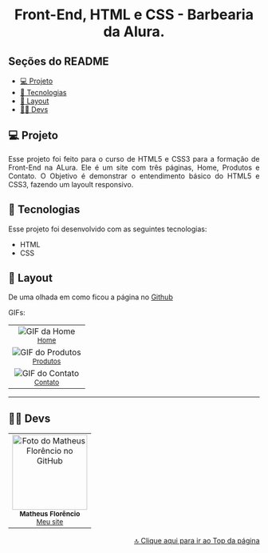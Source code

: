<h1 align="center" id="inicio">Front-End, HTML e CSS - Barbearia da Alura.</h1>

## Seções do README
<ul>
  <li><a href="#projeto">💻 Projeto</a></li>
  <li><a href="#tecnologias">🚀 Tecnologias</a></li>
  <li><a href="#layout">🔖 Layout</a></li>
  <li><a href="#devs">👩‍💻 Devs</a></li>
</ul>

## <a id="projeto">💻 Projeto</a>

<p align="justify">
Esse projeto foi feito para o curso de HTML5 e CSS3 para a formação de Front-End na ALura.
Ele é um site com três páginas, Home, Produtos e Contato.
O Objetivo é demonstrar o entendimento básico do HTML5 e CSS3, fazendo um layoult responsivo. 
</p>

## <a id="tecnologias">🚀 Tecnologias</a>

Esse projeto foi desenvolvido com as seguintes tecnologias:

- HTML
- CSS

## <a id="layout">🔖 Layout</a>

De uma olhada em como ficou a página no <a href="https://1matheusflorencio.github.io/Alura-Barbearia/">Github</a> <br>

GIFs:
<div align="center">
<table>
  <tr>
    <td align="center">
      <img src="https://github.com/1matheusflorencio/Alura-Barbearia/blob/main/README%20arquivos/Barbearia%20Alura%20-%20Video_1_1_1.gif?raw=true" alt="GIF da Home"/><br>
        <sub>
          <a href="https://github.com/1matheusflorencio/Alura-Barbearia/blob/main/README%20arquivos/Barbearia%20Alura%20-%20Video_1_1_1.gif?raw=true">Home</a>
        </sub>
    </td>
  </tr>
  <tr>
    <td align="center">
      <img src="https://github.com/1matheusflorencio/Alura-Barbearia/blob/main/README%20arquivos/Barbearia%20Alura%20-%20Video_1_2_1.gif?raw=true" alt="GIF do Produtos"/><br>
        <sub>
          <a href="https://github.com/1matheusflorencio/Alura-Barbearia/blob/main/README%20arquivos/Barbearia%20Alura%20-%20Video_1_2_1.gif?raw=true">Produtos</a>
        </sub>
    </td>
  </tr>
  <tr>
    <td align="center">
      <img src="https://github.com/1matheusflorencio/Alura-Barbearia/blob/main/README%20arquivos/Barbearia%20Alura%20-%20Video_1_3_1.gif?raw=true" alt="GIF do Contato"/><br>
        <sub>
          <a href="https://github.com/1matheusflorencio/Alura-Barbearia/blob/main/README%20arquivos/Barbearia%20Alura%20-%20Video_1_3_1.gif?raw=true">Contato</a>
        </sub>
    </td>
  </tr>
</table>
  </div>

---

## <a id="devs">👩‍💻 Devs</a> 

<table>
  <tr>
    <td align="center">
        <img src="https://avatars.githubusercontent.com/u/68713424?s=400&u=62c303b85a95a013cccd6cbd6084952fbc06a4db&v=4" width="150px;" alt="Foto do Matheus Florêncio no GitHub"/><br>
        <sub>
          <b>Matheus Florêncio</b> <br>
          <a href="https://www.matheusflorencio.com">Meu site</a>
        </sub>
    </td>
  </tr>
</table>

<p width="100%" align="end"><a href="#inicio">🔝 Clique aqui para ir ao Top da página</a></p>
